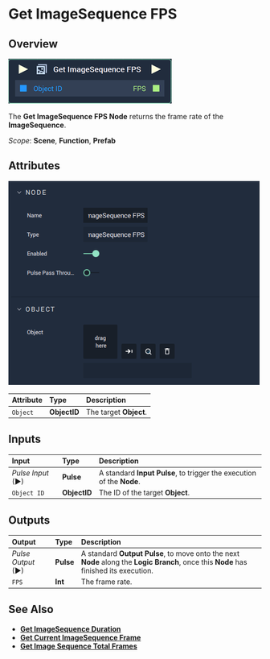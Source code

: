 # Get ImageSequence FPS

## Overview

![The Get ImageSequence FPS Node.](../../../.gitbook/assets/node-get-imagesequence-fps.png)

The **Get ImageSequence FPS Node** returns the frame rate of the **ImageSequence**.

*Scope*: **Scene**, **Function**, **Prefab**

## Attributes

![The Get ImageSequence FPS Node Attributes.](../../../.gitbook/assets/node-get-imagesequence-fps-attr.png)

| Attribute | Type | Description |
| :--- | :--- | :--- |
| `Object` | **ObjectID** | The target **Object**. |

## Inputs

| Input | Type | Description |
| :--- | :--- | :--- |
| _Pulse Input_ \(►\) | **Pulse** | A standard **Input Pulse**, to trigger the execution of the **Node**. |
| `Object ID` | **ObjectID** | The ID of the target **Object**. |

## Outputs

| Output | Type | Description |
| :--- | :--- | :--- |
| _Pulse Output_ \(►\) | **Pulse** | A standard **Output Pulse**, to move onto the next **Node** along the **Logic Branch**, once this **Node** has finished its execution. |
| `FPS` | **Int** | The frame rate. |

## See Also

* [**Get ImageSequence Duration**](getimagesequenceduration.md)
* [**Get Current ImageSequence Frame**](getcurrentimagesequenceframe.md)
* [**Get Image Sequence Total Frames**](getimagesequencetotalframes.md)

